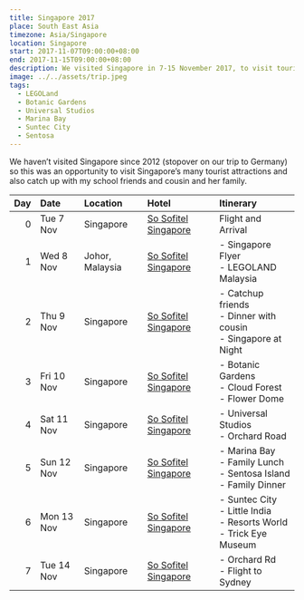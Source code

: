```yaml
---
title: Singapore 2017
place: South East Asia
timezone: Asia/Singapore
location: Singapore
start: 2017-11-07T09:00:00+08:00
end: 2017-11-15T09:00:00+08:00
description: We visited Singapore in 7-15 November 2017, to visit tourist attractions and also catch up with my school friends and family.
image: ../../assets/trip.jpeg
tags:
  - LEGOLand
  - Botanic Gardens
  - Universal Studios
  - Marina Bay
  - Suntec City
  - Sentosa
---
```


We haven’t visited Singapore since 2012 (stopover on our trip to Germany) so this was an opportunity to visit Singapore’s many tourist attractions and also catch up with my school friends and cousin and her family.

| Day | Date       | Location        | Hotel                     | Itinerary                                                                      |
| --: | :--------- | :-------------- | :------------------------ | :----------------------------------------------------------------------------- |
|   0 | Tue 7 Nov  | Singapore       | [So Sofitel Singapore][1] | Flight and Arrival                                                             |
|   1 | Wed 8 Nov  | Johor, Malaysia | [So Sofitel Singapore][1] | - Singapore Flyer<br />- LEGOLAND Malaysia                                     |
|   2 | Thu 9 Nov  | Singapore       | [So Sofitel Singapore][1] | - Catchup friends<br />- Dinner with cousin<br />- Singapore at Night          |
|   3 | Fri 10 Nov | Singapore       | [So Sofitel Singapore][1] | - Botanic Gardens<br />- Cloud Forest<br />- Flower Dome                       |
|   4 | Sat 11 Nov | Singapore       | [So Sofitel Singapore][1] | - Universal Studios<br />- Orchard Road                                        |
|   5 | Sun 12 Nov | Singapore       | [So Sofitel Singapore][1] | - Marina Bay<br />- Family Lunch<br />- Sentosa Island<br />- Family Dinner    |
|   6 | Mon 13 Nov | Singapore       | [So Sofitel Singapore][1] | - Suntec City<br />- Little India<br />- Resorts World<br />- Trick Eye Museum |
|   7 | Tue 14 Nov | Singapore       | [So Sofitel Singapore][1] | - Orchard Rd<br />- Flight to Sydney                                           |

[1]: https://www.sofitel-so-singapore.com
